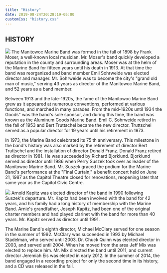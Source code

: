 ```yaml
---
title: "History"
date: 2019-08-24T20:28:19-05:00
customCss: "history.css"
---
```

## HISTORY

<img src="mmb4b.jpg" class="portrait left" />
The Manitowoc Marine Band was formed in the fall of 1898 by Frank Moser, a well-known local musician. Mr. Moser's band quickly developed a reputation in the county and surrounding areas. Moser was at the helm of the Marine Band for fifteen years until his death in 1913. At that time the band was reorganized and band member Emil Sohrweide was elected director and manager. Mr. Sohrweide was to become the city's "grand old man of music," serving 43 years as director of the Manitowoc Marine Band, and 52 years as a band member.

Between 1913 and the late-1920s, the fame of the Manitowoc Marine Band grew as it appeared at numerous conventions, performed at various functions, and marched in many parades. From the mid-1920s until 1934 the Goods" was the band's sole sponsor, and during this time, the band was known as the Aluminum Goods Marine Band. Emil C. Sohrweide retired in the fall of 1953 and Bert Truttschel became the new director. Truttschel served as a popular director for 19 years until his retirement in 1973.

In 1973, the Marine Band celebrated its 75 th anniversary. This milestone in the band's history was also marked by the retirement of director Bert Truttschel and the installation of director Donald Franz. Donald Franz retired as director in 1981. He was succeeded by Richard Bjorklund. Bjorklund served as director until 1986 when Perry Suszek took over as leader of the Manitowoc Marine Band. Mr. Suszek graced the podium for the Marine Band's performance at the "Final Curtain," a benefit concert held on June 21, 1987 as the Capitol Theatre closed for renovations, reopening later that same year as the Capitol Civic Centre.

<img src="mmb5b.jpg" class="portrait right" />
Arnold Kapitz was elected director of the band in 1990 following Suszek's departure. Mr. Kapitz had been involved with the band for 42 years, and his family had a long history of membership with the Marine Band. Arnie's grandfather, Joseph Kapitz, had been one of the original charter members and had played clarinet with the band for more than 40 years. Mr. Kapitz served as director until 1991.

The Marine Band's eighth director, Michael McClary served for one season in the summer of 1992. McClary was succeeded in 1993 by Michael Stadelman, who served until 2003. Dr. Chuck Quinn was elected director in 2003, and served until 2004. When he moved from the area Jeff Mix was elected to replace him. Mr. Mix directed the band until 2011, and current director Jeremiah Eis was elected in early 2012. In the summer of 2014, the band engaged in a recording project for only the second time in its history, and a CD was released in the fall. 